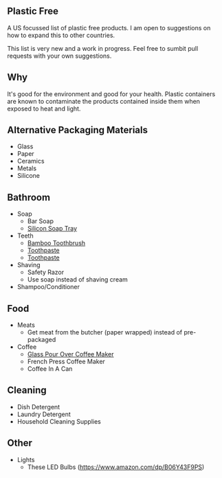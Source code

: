 ## Plastic Free

A US focussed list of plastic free products. I am open to suggestions on how to expand this to other countries.

This list is very new and a work in progress.  Feel free to sumbit pull requests with your own suggestions.

## Why

It's good for the environment and good for your health. Plastic containers are known to contaminate the products contained inside them when exposed to heat and light.  

## Alternative Packaging Materials

- Glass
- Paper
- Ceramics
- Metals
- Silicone

## Bathroom

- Soap
  - Bar Soap
  - [Silicon Soap Tray](https://www.amazon.com/Anwenk-Soap-Waterfall-Flexible-Cleaning-White/dp/B073F6FK9B)
- Teeth
  - [Bamboo Toothbrush](https://www.amazon.com/gp/product/B07HRXYYNF/)
  - [Toothpaste](https://www.amazon.com/Georganics-Natural-Toothpaste-Peppermint-Remineralizing/dp/B019CWPUZ6)
  - [Toothpaste](https://davids-usa.com/)
- Shaving
  - Safety Razor
  - Use soap instead of shaving cream
 - Shampoo/Conditioner

## Food

- Meats
  - Get meat from the butcher (paper wrapped) instead of pre-packaged
- Coffee
  - [Glass Pour Over Coffee Maker](https://www.amazon.com/Chemex-Classic-Pour-over-Glass-Coffeemaker/dp/B000I1WP7W)
  - French Press Coffee Maker
  - Coffee In A Can
  
## Cleaning

- Dish Detergent
- Laundry Detergent
- Household Cleaning Supplies

## Other

- Lights
  - These LED Bulbs (https://www.amazon.com/dp/B06Y43F9PS)
  
